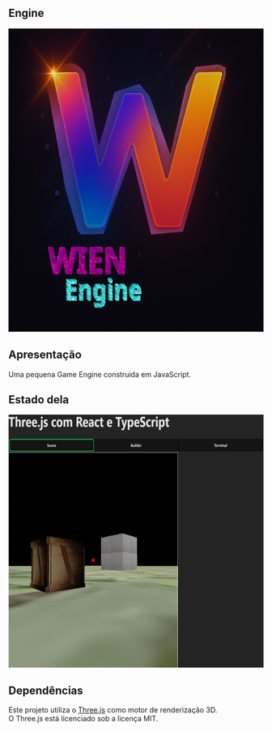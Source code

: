 ## Engine
<p align="center">
    <img src="./images/logo1024x1024-remaster.png" width="600px" height="600px" alt="Meu logo" />
</p>

## Apresentação
Uma pequena Game Engine construida em JavaScript.

## Estado dela
<p align="center">
    <img src="./images/demo.png" width="800px" height="500px" alt="Estado atual da Engine" />
</p>

## Dependências
Este projeto utiliza o [Three.js](https://threejs.org/) como motor de renderização 3D.  
O Three.js está licenciado sob a licença MIT.  

